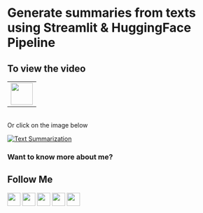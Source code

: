 # Generate summaries from texts using Streamlit & HuggingFace Pipeline

## To view the video

<!--- [![Click Here](https://img.shields.io/youtube/views/LK9dVN9yMYY?color=blue&label=Watch%20on%20YouTube&logo=youtube&logoColor=red&style=for-the-badge)](https://youtu.be/LK9dVN9yMYY)
---> 

<table>
   <tr>
      <td><a href="http://www.youtube.com/watch?v=LK9dVN9yMYY" target="_blank"><img height="50" src = "https://img.shields.io/youtube/views/LK9dVN9yMYY?color=blue&label=Watch%20on%20YouTube&logo=youtube&logoColor=red&style=for-the-badge"></a></td>
   </tr>
</table>

<br>
Or click on the image below

[![Text Summarization](http://img.youtube.com/vi/LK9dVN9yMYY/0.jpg)](http://www.youtube.com/watch?v=LK9dVN9yMYY)

### Want to know more about me?
## Follow Me
<a href="https://twitter.com/_bhaveshbhatt" target="_blank"><img class="ai-subscribed-social-icon" src="https://bhattbhavesh91.github.io/assets/images/tw.png" width="30"></a>
<a href="https://www.youtube.com/bhaveshbhatt8791/" target="_blank"><img class="ai-subscribed-social-icon" src="https://bhattbhavesh91.github.io/assets/images/ytb.png" width="30"></a>
<a href="https://www.youtube.com/PythonTricks/" target="_blank"><img class="ai-subscribed-social-icon" src="https://bhattbhavesh91.github.io/assets/images/python_logo.png" width="30"></a>
<a href="https://github.com/bhattbhavesh91" target="_blank"><img class="ai-subscribed-social-icon" src="https://bhattbhavesh91.github.io/assets/images/gthb.png" width="30"></a>
<a href="https://www.linkedin.com/in/bhattbhavesh91/" target="_blank"><img class="ai-subscribed-social-icon" src="https://bhattbhavesh91.github.io/assets/images/lnkdn.png" width="30"></a>
